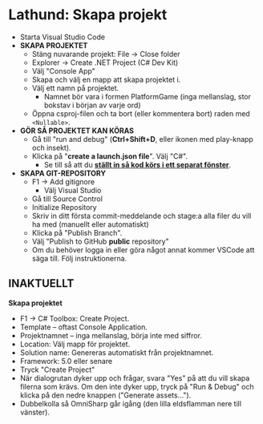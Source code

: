 # Lathund: Skapa projekt

* Starta Visual Studio Code
* **SKAPA PROJEKTET**
  * Stäng nuvarande projekt: File → Close folder
  * Explorer → Create .NET Project (C# Dev Kit)
  * Välj "Console App"
  * Skapa och välj en mapp att skapa projektet i.
  * Välj ett namn på projektet.
    * Namnet bör vara i formen PlatformGame (inga mellanslag, stor bokstav i början av varje ord)
  * Öppna csproj-filen och ta bort (eller kommentera bort) raden med `<Nullable>`.
* **GÖR SÅ PROJEKTET KAN KÖRAS**
  * Gå till "run and debug" (**Ctrl+Shift+D**, eller ikonen med play-knapp och insekt).
  * Klicka på "**create a launch.json file**". Välj "C#".
    * Se till så att du [**ställt in så kod körs i ett separat fönster**](mjukvara/visual-studio-code/instaellningar.md#koer-debugga-i-external-terminal).
* **SKAPA GIT-REPOSITORY**
  * F1 → Add gitignore
    * Välj Visual Studio
  * Gå till Source Control
  * Initialize Repository
  * Skriv in ditt första commit-meddelande och stage:a alla filer du vill ha med (manuellt eller automatiskt)
  * Klicka på "Publish Branch".
  * Välj "Publish to GitHub **public** repository"
  * Om du behöver logga in eller göra något annat kommer VSCode att säga till. Följ instruktionerna.

## INAKTUELLT

**Skapa projektet**

* F1 → C# Toolbox: Create Project.
* Template – oftast Console Application.
* Projektnamnet – inga mellanslag, börja inte med siffror.
* Location: Välj mapp för projektet.
* Solution name: Genereras automatiskt från projektnamnet.
* Framework: 5.0 eller senare
* Tryck "Create Project"
* När dialogrutan dyker upp och frågar, svara "Yes" på att du vill skapa filerna som krävs. Om den inte dyker upp, tryck på "Run & Debug" och klicka på den nedre knappen ("Generate assets…").
* Dubbelkolla så OmniSharp går igång (den lilla eldsflamman nere till vänster).
